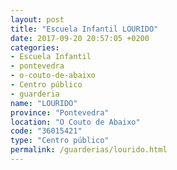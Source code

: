 ```yaml
---
layout: post
title: "Escuela Infantil LOURIDO"
date: 2017-09-20 20:57:05 +0200
categories:
- Escuela Infantil
- pontevedra
- o-couto-de-abaixo
- Centro público
- guarderia
name: "LOURIDO"
province: "Pontevedra"
location: "O Couto de Abaixo"
code: "36015421"
type: "Centro público"
permalink: /guarderias/lourido.html
---
```

